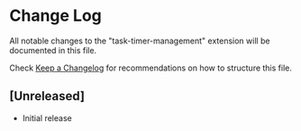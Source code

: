 # Change Log

All notable changes to the "task-timer-management" extension will be documented in this file.

Check [Keep a Changelog](http://keepachangelog.com/) for recommendations on how to structure this file.

## [Unreleased]

- Initial release